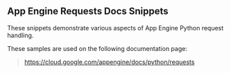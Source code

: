 ## App Engine Requests Docs Snippets

These snippets demonstrate various aspects of App Engine Python request handling.

<!-- auto-doc-link -->
These samples are used on the following documentation page:

> https://cloud.google.com/appengine/docs/python/requests

<!-- end-auto-doc-link -->
